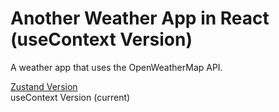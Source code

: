 # Another Weather App in React (useContext Version)
A weather app that uses the OpenWeatherMap API. 

[Zustand Version](https://github.com/jdichh/obligatory-weather-app-react) <br>
useContext Version (current)

